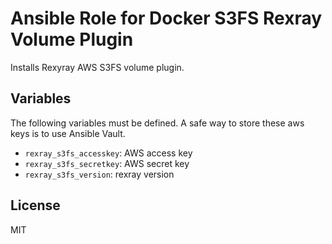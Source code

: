 # Ansible Role for Docker S3FS Rexray Volume Plugin

Installs Rexyray AWS S3FS volume plugin.

## Variables

The following variables must be defined. A safe way to store these aws keys is to use Ansible Vault.

- `rexray_s3fs_accesskey`: AWS access key
- `rexray_s3fs_secretkey`: AWS secret key
- `rexray_s3fs_version`: rexray version

## License

MIT